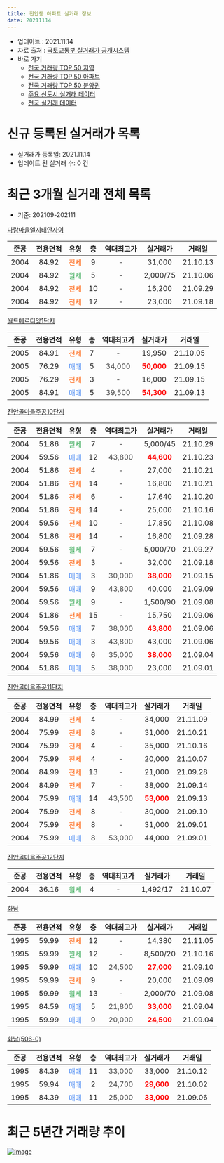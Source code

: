 ```yaml
---
title: 진안동 아파트 실거래 정보
date: 20211114
---
```


* 업데이트 : 2021.11.14
* 자료 출처 : [국토교통부 실거래가 공개시스템](http://rt.molit.go.kr)
* 바로 가기
    * [전국 거래량 TOP 50 지역](https://apt-info.github.io/apt-trade-info/tr)
    * [전국 거래량 TOP 50 아파트](https://apt-info.github.io/apt-trade-info/ta)
    * [전국 거래량 TOP 50 분양권](https://apt-info.github.io/apt-trade-info/tb)
    * [주요 신도시 실거래 데이터](https://apt-info.github.io/apt-trade-info/newtown)
    * [전국 실거래 데이터](https://apt-info.github.io/apt-trade-info/all)



<script async src="https://pagead2.googlesyndication.com/pagead/js/adsbygoogle.js"></script>
<!-- 기본광고 -->
<ins class="adsbygoogle"
     style="display:block"
     data-ad-client="ca-pub-1142216861245946"
     data-ad-slot="4805727019"
     data-ad-format="auto"
     data-full-width-responsive="true"></ins>
<script>
     (adsbygoogle = window.adsbygoogle || []).push({});
</script>


# 신규 등록된 실거래가 목록

* 실거래가 등록일: 2021.11.14
* 업데이트 된 실거래 수: 0 건




<script async src="https://pagead2.googlesyndication.com/pagead/js/adsbygoogle.js"></script>
<!-- 기본광고 -->
<ins class="adsbygoogle"
     style="display:block"
     data-ad-client="ca-pub-1142216861245946"
     data-ad-slot="4805727019"
     data-ad-format="auto"
     data-full-width-responsive="true"></ins>
<script>
     (adsbygoogle = window.adsbygoogle || []).push({});
</script>


# 최근 3개월 실거래 전체 목록
* 기준: 202109-202111


[다람마을엘지태안자이](https://search.naver.com/search.naver?query=%EB%8B%A4%EB%9E%8C%EB%A7%88%EC%9D%84%EC%97%98%EC%A7%80%ED%83%9C%EC%95%88%EC%9E%90%EC%9D%B4)

|준공|전용면적|유형|층|역대최고가|실거래가|거래일|
|:---:|:---:|:---:|:---:|:---:|:---:|:---:|
|2004|84.92|<span style="color:#FF5A00">전세</span>|9|<span style="color:#444444">-</span>|31,000|21.10.13|
|2004|84.92|<span style="color:#34A853">월세</span>|5|<span style="color:#444444">-</span>|2,000/75|21.10.06|
|2004|84.92|<span style="color:#FF5A00">전세</span>|10|<span style="color:#444444">-</span>|16,200|21.09.29|
|2004|84.92|<span style="color:#FF5A00">전세</span>|12|<span style="color:#444444">-</span>|23,000|21.09.18|

[월드메르디앙1단지](https://search.naver.com/search.naver?query=%EC%9B%94%EB%93%9C%EB%A9%94%EB%A5%B4%EB%94%94%EC%95%991%EB%8B%A8%EC%A7%80)

|준공|전용면적|유형|층|역대최고가|실거래가|거래일|
|:---:|:---:|:---:|:---:|:---:|:---:|:---:|
|2005|84.91|<span style="color:#FF5A00">전세</span>|7|<span style="color:#444444">-</span>|19,950|21.10.05|
|2005|76.29|<span style="color:#4285F3">매매</span>|5|<span style="color:#444444">34,000</span>|<b><span style="color:#FF0000">50,000</span></b>|21.09.15|
|2005|76.29|<span style="color:#FF5A00">전세</span>|3|<span style="color:#444444">-</span>|16,000|21.09.15|
|2005|84.91|<span style="color:#4285F3">매매</span>|5|<span style="color:#444444">39,500</span>|<b><span style="color:#FF0000">54,300</span></b>|21.09.13|

[진안골마을주공10단지](https://search.naver.com/search.naver?query=%EC%A7%84%EC%95%88%EA%B3%A8%EB%A7%88%EC%9D%84%EC%A3%BC%EA%B3%B510%EB%8B%A8%EC%A7%80)

|준공|전용면적|유형|층|역대최고가|실거래가|거래일|
|:---:|:---:|:---:|:---:|:---:|:---:|:---:|
|2004|51.86|<span style="color:#34A853">월세</span>|7|<span style="color:#444444">-</span>|5,000/45|21.10.29|
|2004|59.56|<span style="color:#4285F3">매매</span>|12|<span style="color:#444444">43,800</span>|<b><span style="color:#FF0000">44,600</span></b>|21.10.23|
|2004|51.86|<span style="color:#FF5A00">전세</span>|4|<span style="color:#444444">-</span>|27,000|21.10.21|
|2004|51.86|<span style="color:#FF5A00">전세</span>|14|<span style="color:#444444">-</span>|16,800|21.10.21|
|2004|51.86|<span style="color:#FF5A00">전세</span>|6|<span style="color:#444444">-</span>|17,640|21.10.20|
|2004|51.86|<span style="color:#FF5A00">전세</span>|14|<span style="color:#444444">-</span>|25,000|21.10.16|
|2004|59.56|<span style="color:#FF5A00">전세</span>|10|<span style="color:#444444">-</span>|17,850|21.10.08|
|2004|51.86|<span style="color:#FF5A00">전세</span>|14|<span style="color:#444444">-</span>|16,800|21.09.28|
|2004|59.56|<span style="color:#34A853">월세</span>|7|<span style="color:#444444">-</span>|5,000/70|21.09.27|
|2004|59.56|<span style="color:#FF5A00">전세</span>|3|<span style="color:#444444">-</span>|32,000|21.09.18|
|2004|51.86|<span style="color:#4285F3">매매</span>|3|<span style="color:#444444">30,000</span>|<b><span style="color:#FF0000">38,000</span></b>|21.09.15|
|2004|59.56|<span style="color:#4285F3">매매</span>|9|<span style="color:#444444">43,800</span>|40,000|21.09.09|
|2004|59.56|<span style="color:#34A853">월세</span>|9|<span style="color:#444444">-</span>|1,500/90|21.09.08|
|2004|51.86|<span style="color:#FF5A00">전세</span>|15|<span style="color:#444444">-</span>|15,750|21.09.06|
|2004|59.56|<span style="color:#4285F3">매매</span>|7|<span style="color:#444444">38,000</span>|<b><span style="color:#FF0000">43,800</span></b>|21.09.06|
|2004|59.56|<span style="color:#4285F3">매매</span>|3|<span style="color:#444444">43,800</span>|43,000|21.09.06|
|2004|59.56|<span style="color:#4285F3">매매</span>|6|<span style="color:#444444">35,000</span>|<b><span style="color:#FF0000">38,000</span></b>|21.09.04|
|2004|51.86|<span style="color:#4285F3">매매</span>|5|<span style="color:#444444">38,000</span>|23,000|21.09.01|

[진안골마을주공11단지](https://search.naver.com/search.naver?query=%EC%A7%84%EC%95%88%EA%B3%A8%EB%A7%88%EC%9D%84%EC%A3%BC%EA%B3%B511%EB%8B%A8%EC%A7%80)

|준공|전용면적|유형|층|역대최고가|실거래가|거래일|
|:---:|:---:|:---:|:---:|:---:|:---:|:---:|
|2004|84.99|<span style="color:#FF5A00">전세</span>|4|<span style="color:#444444">-</span>|34,000|21.11.09|
|2004|75.99|<span style="color:#FF5A00">전세</span>|8|<span style="color:#444444">-</span>|31,000|21.10.21|
|2004|75.99|<span style="color:#FF5A00">전세</span>|4|<span style="color:#444444">-</span>|35,000|21.10.16|
|2004|75.99|<span style="color:#FF5A00">전세</span>|4|<span style="color:#444444">-</span>|20,000|21.10.07|
|2004|84.99|<span style="color:#FF5A00">전세</span>|13|<span style="color:#444444">-</span>|21,000|21.09.28|
|2004|84.99|<span style="color:#FF5A00">전세</span>|7|<span style="color:#444444">-</span>|38,000|21.09.14|
|2004|75.99|<span style="color:#4285F3">매매</span>|14|<span style="color:#444444">43,500</span>|<b><span style="color:#FF0000">53,000</span></b>|21.09.13|
|2004|75.99|<span style="color:#FF5A00">전세</span>|8|<span style="color:#444444">-</span>|30,000|21.09.10|
|2004|75.99|<span style="color:#FF5A00">전세</span>|8|<span style="color:#444444">-</span>|31,000|21.09.01|
|2004|75.99|<span style="color:#4285F3">매매</span>|8|<span style="color:#444444">53,000</span>|44,000|21.09.01|

[진안골마을주공12단지](https://search.naver.com/search.naver?query=%EC%A7%84%EC%95%88%EA%B3%A8%EB%A7%88%EC%9D%84%EC%A3%BC%EA%B3%B512%EB%8B%A8%EC%A7%80)

|준공|전용면적|유형|층|역대최고가|실거래가|거래일|
|:---:|:---:|:---:|:---:|:---:|:---:|:---:|
|2004|36.16|<span style="color:#34A853">월세</span>|4|<span style="color:#444444">-</span>|1,492/17|21.10.07|

[화남](https://search.naver.com/search.naver?query=%ED%99%94%EB%82%A8)

|준공|전용면적|유형|층|역대최고가|실거래가|거래일|
|:---:|:---:|:---:|:---:|:---:|:---:|:---:|
|1995|59.99|<span style="color:#FF5A00">전세</span>|12|<span style="color:#444444">-</span>|14,380|21.11.05|
|1995|59.99|<span style="color:#34A853">월세</span>|12|<span style="color:#444444">-</span>|8,500/20|21.10.16|
|1995|59.99|<span style="color:#4285F3">매매</span>|10|<span style="color:#444444">24,500</span>|<b><span style="color:#FF0000">27,000</span></b>|21.09.10|
|1995|59.99|<span style="color:#FF5A00">전세</span>|9|<span style="color:#444444">-</span>|20,000|21.09.09|
|1995|59.99|<span style="color:#34A853">월세</span>|13|<span style="color:#444444">-</span>|2,000/70|21.09.08|
|1995|84.59|<span style="color:#4285F3">매매</span>|5|<span style="color:#444444">21,800</span>|<b><span style="color:#FF0000">33,000</span></b>|21.09.04|
|1995|59.99|<span style="color:#4285F3">매매</span>|9|<span style="color:#444444">20,000</span>|<b><span style="color:#FF0000">24,500</span></b>|21.09.04|


<script async src="https://pagead2.googlesyndication.com/pagead/js/adsbygoogle.js"></script>
<!-- 기본광고 -->
<ins class="adsbygoogle"
     style="display:block"
     data-ad-client="ca-pub-1142216861245946"
     data-ad-slot="4805727019"
     data-ad-format="auto"
     data-full-width-responsive="true"></ins>
<script>
     (adsbygoogle = window.adsbygoogle || []).push({});
</script>


[화남(506-0)](https://search.naver.com/search.naver?query=%ED%99%94%EB%82%A8%28506-0%29)

|준공|전용면적|유형|층|역대최고가|실거래가|거래일|
|:---:|:---:|:---:|:---:|:---:|:---:|:---:|
|1995|84.39|<span style="color:#4285F3">매매</span>|11|<span style="color:#444444">33,000</span>|33,000|21.10.12|
|1995|59.94|<span style="color:#4285F3">매매</span>|2|<span style="color:#444444">24,700</span>|<b><span style="color:#FF0000">29,600</span></b>|21.10.02|
|1995|84.39|<span style="color:#4285F3">매매</span>|11|<span style="color:#444444">25,000</span>|<b><span style="color:#FF0000">33,000</span></b>|21.09.06|



<script async src="https://pagead2.googlesyndication.com/pagead/js/adsbygoogle.js"></script>
<!-- 기본광고 -->
<ins class="adsbygoogle"
     style="display:block"
     data-ad-client="ca-pub-1142216861245946"
     data-ad-slot="4805727019"
     data-ad-format="auto"
     data-full-width-responsive="true"></ins>
<script>
     (adsbygoogle = window.adsbygoogle || []).push({});
</script>


# 최근 5년간 거래량 추이


<div style="width:100%;">
    <canvas id="deal_progress" height="200"></canvas>
</div>

<script>
new Chart(document.getElementById("deal_progress"), {
    type: 'line',
    data: {
        labels: ['16.01','16.02','16.03','16.04','16.05','16.06','16.07','16.08','16.09','16.10','16.11','16.12','17.01','17.02','17.03','17.04','17.05','17.06','17.07','17.08','17.09','17.10','17.11','17.12','18.01','18.02','18.03','18.04','18.05','18.06','18.07','18.08','18.09','18.10','18.11','18.12','19.01','19.02','19.03','19.04','19.05','19.06','19.07','19.08','19.09','19.10','19.11','19.12','20.01','20.02','20.03','20.04','20.05','20.06','20.07','20.08','20.09','20.10','20.11','20.12','21.01','21.02','21.03','21.04','21.05','21.06','21.07','21.08','21.09','21.10','21.11'],
        datasets: [{
            label: '매매/분양권',
            data: [12,12,32,19,30,25,28,34,21,28,24,18,12,22,17,15,25,19,13,16,10,7,8,15,19,7,25,12,8,17,14,13,10,13,9,12,9,13,14,15,12,4,10,13,10,26,19,24,54,83,32,19,23,48,39,22,17,23,25,41,20,32,44,27,24,20,19,8,14,3,0],
            borderColor: "rgba(66, 133, 243, 1)",
            backgroundColor: "rgba(66, 133, 243, 0.05)",
            borderWidth: 1,
            pointRadius: 0,
            fill: false,
            lineTension: 0
        },{
            label: '전/월세',
            data: [23,20,18,22,19,18,25,20,16,15,20,25,22,23,20,28,15,23,21,17,16,11,9,16,17,14,27,7,19,23,12,25,24,26,15,17,18,22,37,26,14,20,24,24,17,24,23,13,26,43,25,21,28,27,30,22,16,18,24,11,21,21,24,32,25,24,23,25,14,14,2],
            borderColor: "rgba(255, 90, 0, 1)",
            backgroundColor: "rgba(255, 90, 0, 0.05)",
            borderWidth: 1,
            pointRadius: 0,
            fill: false,
            lineTension: 0
        },{
            label: '합계',
            data: [35,32,50,41,49,43,53,54,37,43,44,43,34,45,37,43,40,42,34,33,26,18,17,31,36,21,52,19,27,40,26,38,34,39,24,29,27,35,51,41,26,24,34,37,27,50,42,37,80,126,57,40,51,75,69,44,33,41,49,52,41,53,68,59,49,44,42,33,28,17,2],
            borderColor: "rgba(0, 0, 0, 1)",
            backgroundColor: "rgba(0, 0, 0, 0.03)",
            borderWidth: 0.1,
            pointRadius: 0,
            fill: true,
            lineTension: 0
        }
        ]
    },
    options: {
        responsive: true,
        title: {
            display: false
        },
        tooltips: {
            mode: 'index',
            intersect: false
        },
        hover: {
            mode: 'nearest',
            intersect: true
        },
        scales: {
            xAxes: [{
                display: true,
                scaleLabel: {
                    display: true,
                    labelString: '년/월'
                }
            }],
            yAxes: [{
                display: true,
                ticks: {
                    suggestedMin: 0,
                },
                scaleLabel: {
                    display: true,
                    labelString: '실거래 수'
                }
            }]
        }
    }
});

</script>


[![image](https://apt-info.github.io/images/2020-01-03-apt-trade-info/1024x500.png)](https://play.google.com/store/apps/details?id=com.aptinfo.apttradeinfo)

